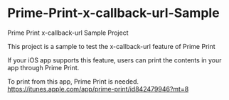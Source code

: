 Prime-Print-x-callback-url-Sample
=================================

Prime Print x-callback-url Sample Project

This project is a sample to test the x-callback-url feature of Prime Print

If your iOS app supports this feature, users can print the contents in your app through Prime Print.

To print from this app, Prime Print is needed.
 https://itunes.apple.com/app/prime-print/id842479946?mt=8

